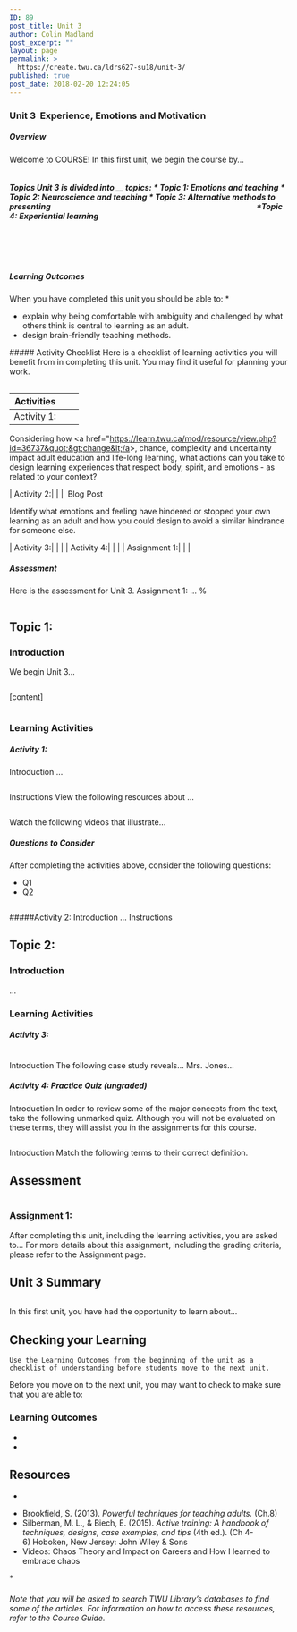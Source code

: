 ```yaml
---
ID: 89
post_title: Unit 3
author: Colin Madland
post_excerpt: ""
layout: page
permalink: >
  https://create.twu.ca/ldrs627-su18/unit-3/
published: true
post_date: 2018-02-20 12:24:05
---
```

### Unit 3  Experience, Emotions and Motivation
##### Overview

Welcome to COURSE! In this first unit, we begin the course by…
```

```
<h5>Topics
Unit 3 is divided into __ topics:
* Topic 1: Emotions and teaching
* Topic 2: Neuroscience and teaching
* Topic 3: Alternative methods to presenting                                                                                                               *Topic 4: Experiential learning</h5>
&nbsp;

&nbsp;

##### Learning Outcomes
When you have completed this unit you should be able to:
*
<ul>
 	<li>explain why being comfortable with ambiguity and challenged by what others think is central to learning as an adult.</li>
 	<li>design brain-friendly teaching methods.</li>
</ul>
##### Activity Checklist
Here is a checklist of learning activities you will benefit from in completing this unit. You may find it useful for planning your work.

```
```

|Activities| | |
|----|----|----|
| Activity 1:| | |  Blog Post

Considering how &lt;a href=&quot;https://learn.twu.ca/mod/resource/view.php?id=36737&quot;&gt;change&lt;/a&gt;, chance, complexity and uncertainty impact adult education and life-long learning, what actions can you take to design learning experiences that respect body, spirit, and emotions - as related to your context?

| Activity 2:| | |  Blog Post

Identify what emotions and feeling have hindered or stopped your own learning as an adult and how you could design to avoid a similar hindrance for someone else.

| Activity 3:| | |
| Activity 4:| | |
| Assignment 1:| | |

##### Assessment
Here is the assessment for Unit 3.
Assignment 1: …
%
```
```

## Topic 1:
### Introduction
We begin Unit 3…
```
```

[content]

```
```

### Learning Activities
##### Activity 1:
Introduction
…
```

```

Instructions
View the following resources about …

```

```

Watch the following videos that illustrate…

##### Questions to Consider
After completing the activities above, consider the following questions:

* Q1
* Q2
```
```

#####Activity 2:
Introduction
…
Instructions

## Topic 2:
### Introduction
…

### Learning Activities
##### Activity 3:
```
```

Introduction
The following case study reveals…
Mrs. Jones…

##### Activity 4: Practice Quiz (ungraded)
Introduction
In order to review some of the major concepts from the text, take the following unmarked quiz. Although you will not be evaluated on these terms, they will assist you in the assignments for this course.

```

```

Introduction
Match the following terms to their correct definition.

## Assessment
```

```

### Assignment 1:
After completing this unit, including the learning activities, you are asked to…
For more details about this assignment, including the grading criteria, please refer to the Assignment page.

## Unit 3 Summary
```
```

In this first unit, you have had the opportunity to learn about…

## Checking your Learning
```
Use the Learning Outcomes from the beginning of the unit as a checklist of understanding before students move to the next unit.
```

Before you move on to the next unit, you may want to check to make sure that you are able to:

### Learning Outcomes

*
*

## Resources
*
<ul>
 	<li>Brookfield, S. (2013).<em> Powerful techniques for teaching adults.</em> (Ch.8)</li>
 	<li>Silberman, M. L., &amp; Biech, E. (2015). <em>Active training: A handbook of techniques, designs, case examples, and tips</em> (4th ed.). (Ch 4-6) Hoboken, New Jersey: John Wiley &amp; Sons</li>
 	<li>Videos: Chaos Theory and Impact on Careers and How I learned to embrace chaos</li>
</ul>
*

###### Note that you will be asked to search TWU Library’s databases to find some of the articles. For information on how to access these resources, refer to the Course Guide.